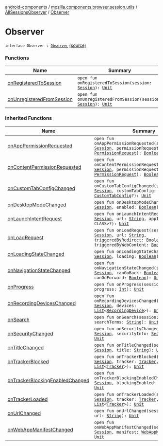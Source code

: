 [android-components](../../../index.md) / [mozilla.components.browser.session.utils](../../index.md) / [AllSessionsObserver](../index.md) / [Observer](./index.md)

# Observer

`interface Observer : `[`Observer`](../../../mozilla.components.browser.session/-session/-observer/index.md) [(source)](https://github.com/mozilla-mobile/android-components/blob/master/components/browser/session/src/main/java/mozilla/components/browser/session/utils/AllSessionsObserver.kt#L57)

### Functions

| Name | Summary |
|---|---|
| [onRegisteredToSession](on-registered-to-session.md) | `open fun onRegisteredToSession(session: `[`Session`](../../../mozilla.components.browser.session/-session/index.md)`): `[`Unit`](https://kotlinlang.org/api/latest/jvm/stdlib/kotlin/-unit/index.html) |
| [onUnregisteredFromSession](on-unregistered-from-session.md) | `open fun onUnregisteredFromSession(session: `[`Session`](../../../mozilla.components.browser.session/-session/index.md)`): `[`Unit`](https://kotlinlang.org/api/latest/jvm/stdlib/kotlin/-unit/index.html) |

### Inherited Functions

| Name | Summary |
|---|---|
| [onAppPermissionRequested](../../../mozilla.components.browser.session/-session/-observer/on-app-permission-requested.md) | `open fun onAppPermissionRequested(session: `[`Session`](../../../mozilla.components.browser.session/-session/index.md)`, permissionRequest: `[`PermissionRequest`](../../../mozilla.components.concept.engine.permission/-permission-request/index.md)`): `[`Boolean`](https://kotlinlang.org/api/latest/jvm/stdlib/kotlin/-boolean/index.html) |
| [onContentPermissionRequested](../../../mozilla.components.browser.session/-session/-observer/on-content-permission-requested.md) | `open fun onContentPermissionRequested(session: `[`Session`](../../../mozilla.components.browser.session/-session/index.md)`, permissionRequest: `[`PermissionRequest`](../../../mozilla.components.concept.engine.permission/-permission-request/index.md)`): `[`Boolean`](https://kotlinlang.org/api/latest/jvm/stdlib/kotlin/-boolean/index.html) |
| [onCustomTabConfigChanged](../../../mozilla.components.browser.session/-session/-observer/on-custom-tab-config-changed.md) | `open fun onCustomTabConfigChanged(session: `[`Session`](../../../mozilla.components.browser.session/-session/index.md)`, customTabConfig: `[`CustomTabConfig`](../../../mozilla.components.browser.state.state/-custom-tab-config/index.md)`?): `[`Unit`](https://kotlinlang.org/api/latest/jvm/stdlib/kotlin/-unit/index.html) |
| [onDesktopModeChanged](../../../mozilla.components.browser.session/-session/-observer/on-desktop-mode-changed.md) | `open fun onDesktopModeChanged(session: `[`Session`](../../../mozilla.components.browser.session/-session/index.md)`, enabled: `[`Boolean`](https://kotlinlang.org/api/latest/jvm/stdlib/kotlin/-boolean/index.html)`): `[`Unit`](https://kotlinlang.org/api/latest/jvm/stdlib/kotlin/-unit/index.html) |
| [onLaunchIntentRequest](../../../mozilla.components.browser.session/-session/-observer/on-launch-intent-request.md) | `open fun onLaunchIntentRequest(session: `[`Session`](../../../mozilla.components.browser.session/-session/index.md)`, url: `[`String`](https://kotlinlang.org/api/latest/jvm/stdlib/kotlin/-string/index.html)`, appIntent: <ERROR CLASS>?): `[`Unit`](https://kotlinlang.org/api/latest/jvm/stdlib/kotlin/-unit/index.html) |
| [onLoadRequest](../../../mozilla.components.browser.session/-session/-observer/on-load-request.md) | `open fun onLoadRequest(session: `[`Session`](../../../mozilla.components.browser.session/-session/index.md)`, url: `[`String`](https://kotlinlang.org/api/latest/jvm/stdlib/kotlin/-string/index.html)`, triggeredByRedirect: `[`Boolean`](https://kotlinlang.org/api/latest/jvm/stdlib/kotlin/-boolean/index.html)`, triggeredByWebContent: `[`Boolean`](https://kotlinlang.org/api/latest/jvm/stdlib/kotlin/-boolean/index.html)`): `[`Unit`](https://kotlinlang.org/api/latest/jvm/stdlib/kotlin/-unit/index.html) |
| [onLoadingStateChanged](../../../mozilla.components.browser.session/-session/-observer/on-loading-state-changed.md) | `open fun onLoadingStateChanged(session: `[`Session`](../../../mozilla.components.browser.session/-session/index.md)`, loading: `[`Boolean`](https://kotlinlang.org/api/latest/jvm/stdlib/kotlin/-boolean/index.html)`): `[`Unit`](https://kotlinlang.org/api/latest/jvm/stdlib/kotlin/-unit/index.html) |
| [onNavigationStateChanged](../../../mozilla.components.browser.session/-session/-observer/on-navigation-state-changed.md) | `open fun onNavigationStateChanged(session: `[`Session`](../../../mozilla.components.browser.session/-session/index.md)`, canGoBack: `[`Boolean`](https://kotlinlang.org/api/latest/jvm/stdlib/kotlin/-boolean/index.html)`, canGoForward: `[`Boolean`](https://kotlinlang.org/api/latest/jvm/stdlib/kotlin/-boolean/index.html)`): `[`Unit`](https://kotlinlang.org/api/latest/jvm/stdlib/kotlin/-unit/index.html) |
| [onProgress](../../../mozilla.components.browser.session/-session/-observer/on-progress.md) | `open fun onProgress(session: `[`Session`](../../../mozilla.components.browser.session/-session/index.md)`, progress: `[`Int`](https://kotlinlang.org/api/latest/jvm/stdlib/kotlin/-int/index.html)`): `[`Unit`](https://kotlinlang.org/api/latest/jvm/stdlib/kotlin/-unit/index.html) |
| [onRecordingDevicesChanged](../../../mozilla.components.browser.session/-session/-observer/on-recording-devices-changed.md) | `open fun onRecordingDevicesChanged(session: `[`Session`](../../../mozilla.components.browser.session/-session/index.md)`, devices: `[`List`](https://kotlinlang.org/api/latest/jvm/stdlib/kotlin.collections/-list/index.html)`<`[`RecordingDevice`](../../../mozilla.components.concept.engine.media/-recording-device/index.md)`>): `[`Unit`](https://kotlinlang.org/api/latest/jvm/stdlib/kotlin/-unit/index.html) |
| [onSearch](../../../mozilla.components.browser.session/-session/-observer/on-search.md) | `open fun onSearch(session: `[`Session`](../../../mozilla.components.browser.session/-session/index.md)`, searchTerms: `[`String`](https://kotlinlang.org/api/latest/jvm/stdlib/kotlin/-string/index.html)`): `[`Unit`](https://kotlinlang.org/api/latest/jvm/stdlib/kotlin/-unit/index.html) |
| [onSecurityChanged](../../../mozilla.components.browser.session/-session/-observer/on-security-changed.md) | `open fun onSecurityChanged(session: `[`Session`](../../../mozilla.components.browser.session/-session/index.md)`, securityInfo: `[`SecurityInfo`](../../../mozilla.components.browser.session/-session/-security-info/index.md)`): `[`Unit`](https://kotlinlang.org/api/latest/jvm/stdlib/kotlin/-unit/index.html) |
| [onTitleChanged](../../../mozilla.components.browser.session/-session/-observer/on-title-changed.md) | `open fun onTitleChanged(session: `[`Session`](../../../mozilla.components.browser.session/-session/index.md)`, title: `[`String`](https://kotlinlang.org/api/latest/jvm/stdlib/kotlin/-string/index.html)`): `[`Unit`](https://kotlinlang.org/api/latest/jvm/stdlib/kotlin/-unit/index.html) |
| [onTrackerBlocked](../../../mozilla.components.browser.session/-session/-observer/on-tracker-blocked.md) | `open fun onTrackerBlocked(session: `[`Session`](../../../mozilla.components.browser.session/-session/index.md)`, tracker: `[`Tracker`](../../../mozilla.components.concept.engine.content.blocking/-tracker/index.md)`, all: `[`List`](https://kotlinlang.org/api/latest/jvm/stdlib/kotlin.collections/-list/index.html)`<`[`Tracker`](../../../mozilla.components.concept.engine.content.blocking/-tracker/index.md)`>): `[`Unit`](https://kotlinlang.org/api/latest/jvm/stdlib/kotlin/-unit/index.html) |
| [onTrackerBlockingEnabledChanged](../../../mozilla.components.browser.session/-session/-observer/on-tracker-blocking-enabled-changed.md) | `open fun onTrackerBlockingEnabledChanged(session: `[`Session`](../../../mozilla.components.browser.session/-session/index.md)`, blockingEnabled: `[`Boolean`](https://kotlinlang.org/api/latest/jvm/stdlib/kotlin/-boolean/index.html)`): `[`Unit`](https://kotlinlang.org/api/latest/jvm/stdlib/kotlin/-unit/index.html) |
| [onTrackerLoaded](../../../mozilla.components.browser.session/-session/-observer/on-tracker-loaded.md) | `open fun onTrackerLoaded(session: `[`Session`](../../../mozilla.components.browser.session/-session/index.md)`, tracker: `[`Tracker`](../../../mozilla.components.concept.engine.content.blocking/-tracker/index.md)`, all: `[`List`](https://kotlinlang.org/api/latest/jvm/stdlib/kotlin.collections/-list/index.html)`<`[`Tracker`](../../../mozilla.components.concept.engine.content.blocking/-tracker/index.md)`>): `[`Unit`](https://kotlinlang.org/api/latest/jvm/stdlib/kotlin/-unit/index.html) |
| [onUrlChanged](../../../mozilla.components.browser.session/-session/-observer/on-url-changed.md) | `open fun onUrlChanged(session: `[`Session`](../../../mozilla.components.browser.session/-session/index.md)`, url: `[`String`](https://kotlinlang.org/api/latest/jvm/stdlib/kotlin/-string/index.html)`): `[`Unit`](https://kotlinlang.org/api/latest/jvm/stdlib/kotlin/-unit/index.html) |
| [onWebAppManifestChanged](../../../mozilla.components.browser.session/-session/-observer/on-web-app-manifest-changed.md) | `open fun onWebAppManifestChanged(session: `[`Session`](../../../mozilla.components.browser.session/-session/index.md)`, manifest: `[`WebAppManifest`](../../../mozilla.components.concept.engine.manifest/-web-app-manifest/index.md)`?): `[`Unit`](https://kotlinlang.org/api/latest/jvm/stdlib/kotlin/-unit/index.html) |
